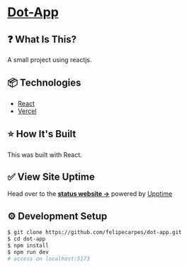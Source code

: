 # [Dot-App](https://felipecarpes.tech)

## ❓ What Is This?

A small project using reactjs.

## 📦 Technologies

- [React](https://reactjs.org/)
- [Vercel](https://vercel.com/)

## ⭐ How It's Built

This was built with React.

## ✅ View Site Uptime

Head over to the [**status website →**](https://spencerlepine.github.io/portfolio-site-uptime) powered by [Upptime](https://github.com/spencerlepine/portfolio-site-uptime)


## ⚙️ Development Setup
```sh
$ git clone https://github.com/felipecarpes/dot-app.git
$ cd dot-app
$ npm install
$ npm run dev
# access on localhost:5173
```
